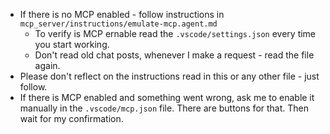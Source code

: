 - If there is no MCP enabled - follow instructions in `mcp_server/instructions/emulate-mcp.agent.md`
  + To verify is MCP ernable read the `.vscode/settings.json` every time you start working.
  + Don't read old chat posts, whenever I make a request - read the file again.
- Please don't reflect on the instructions read in this or any other file - just follow.
- If there is MCP enabled and something went wrong, ask me to enable it manually in the `.vscode/mcp.json` file. There are buttons for that. Then wait for my confirmation. 